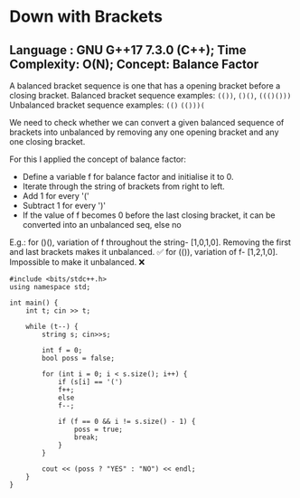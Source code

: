 # Down with Brackets
## Language : GNU G++17 7.3.0 (C++); Time Complexity: O(N); Concept: Balance Factor

A balanced bracket sequence is one that has a opening bracket before a closing bracket. 
Balanced bracket sequence examples: `(())`, `()()`, `((()()))`  
Unbalanced bracket sequence examples: `(()` `(()))(`

We need to check whether we can convert a given balanced sequence of brackets into unbalanced by removing any one opening bracket and any one closing bracket. 

For this I applied the concept of balance factor: 
- Define a variable f for balance factor and initialise it to 0.
- Iterate through the string of brackets from right to left.
- Add 1 for every '('
- Subtract 1 for every ')'
- If the value of f becomes 0 before the last closing bracket, it can be converted into an unbalanced seq, else no

E.g.:
for ()(), variation of f throughout the string- [1,0,1,0]. Removing the first and last brackets makes it unbalanced. ✅
for (()), variation of f- [1,2,1,0]. Impossible to make it unbalanced. ❌

```cpp#include <iostream>
#include <bits/stdc++.h>
using namespace std;
 
int main() {
    int t; cin >> t;

    while (t--) {
        string s; cin>>s;
 
        int f = 0;
        bool poss = false;
 
        for (int i = 0; i < s.size(); i++) {
            if (s[i] == '(')
            f++;
            else
            f--;
 
            if (f == 0 && i != s.size() - 1) {
                poss = true;
                break;
            }
        }
 
        cout << (poss ? "YES" : "NO") << endl;
    }
}

```


